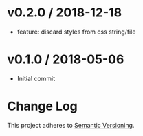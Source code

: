 
v0.2.0 / 2018-12-18
==================

  * feature: discard styles from css string/file

v0.1.0 / 2018-05-06
==================

  * Initial commit


# Change Log
This project adheres to [Semantic Versioning](http://semver.org/).


